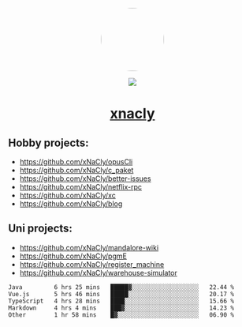 <p align="center">
  <img style="border-radius: 100px" width="128" height="128" src="https://avatars.githubusercontent.com/u/47723417?v=4"/>
</p>
<p align="center">
  <img src="https://komarev.com/ghpvc/?username=xnacly&&style=flat-square"/>
</p>

<h1 align="center"><a href="https://xnacly.me"> xnacly</a> </h1>

## Hobby projects:
- https://github.com/xNaCly/opusCli
- https://github.com/xNaCly/c_paket
- https://github.com/xNaCly/better-issues
- https://github.com/xNaCly/netflix-rpc
- https://github.com/xNaCly/xc
- https://github.com/xNaCly/blog

## Uni projects:
- https://github.com/xNaCly/mandalore-wiki
- https://github.com/xNaCly/pgmE
- https://github.com/xNaCly/register_machine
- https://github.com/xNaCly/warehouse-simulator


<!--START_SECTION:waka-->

```text
Java         6 hrs 25 mins   █████▓░░░░░░░░░░░░░░░░░░░   22.44 %
Vue.js       5 hrs 46 mins   █████░░░░░░░░░░░░░░░░░░░░   20.17 %
TypeScript   4 hrs 28 mins   ████░░░░░░░░░░░░░░░░░░░░░   15.66 %
Markdown     4 hrs 4 mins    ███▓░░░░░░░░░░░░░░░░░░░░░   14.23 %
Other        1 hr 58 mins    █▓░░░░░░░░░░░░░░░░░░░░░░░   06.90 %
```

<!--END_SECTION:waka-->
